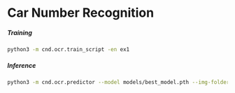 # Car Number Recognition

##### Training

```bash
python3 -m cnd.ocr.train_script -en ex1
```

##### Inference

```bash
python3 -m cnd.ocr.predictor --model models/best_model.pth --img-folder test_folder/
```

